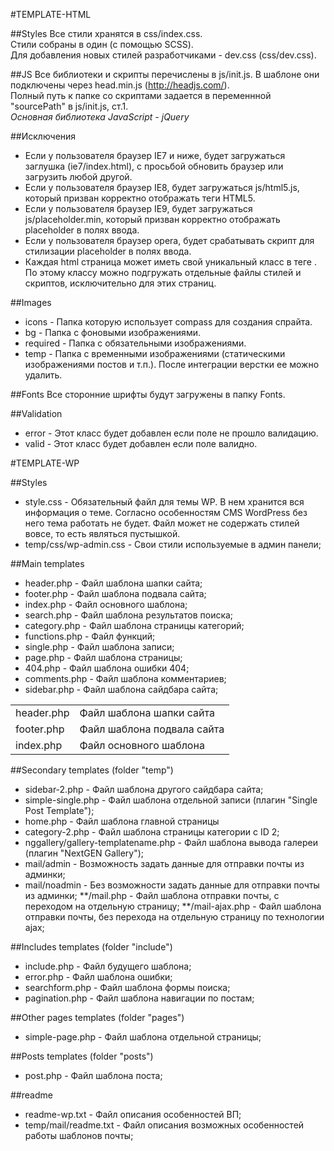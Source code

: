 #TEMPLATE-HTML

##Styles
Все стили хранятся в css/index.css.<br>
Стили собраны  в один (с помощью SCSS).<br>
Для добавления новых стилей разработчиками - dev.css (css/dev.css).

##JS
Все библиотеки и скрипты перечислены в js/init.js. В шаблоне они подключены через head.min.js (http://headjs.com/).<br>
Полный путь к папке со скриптами задается в переменнной "sourcePath" в js/init.js, ст.1.<br>
*Основная библиотека JavaScript - jQuery*

##Исключения
* Если у пользователя браузер IE7 и ниже, будет загружаться заглушка (ie7/index.html), с просьбой обновить браузер или загрузить любой другой.
* Если у пользователя браузер IE8, будет загружаться js/html5.js, который призван корректно отображать теги HTML5.
* Если у пользователя браузер IE9, будет загружаться js/placeholder.min, который призван корректно отображать placeholder в полях ввода.
* Если у пользователя браузер opera, будет срабатывать скрипт для стилизации placeholder в полях ввода.
* Каждая html страница может иметь свой уникальный класс в теге <html>. По этому классу можно подгружать отдельные файлы стилей и скриптов, исключительно для этих страниц.

##Images
* icons - Папка которую использует compass для создания спрайта.
* bg - Папка с фоновыми изображениями.
* required - Папка с обязательными изображениями.
* temp - Папка с временными изображениями (статическими изображениями постов и т.п.). После интеграции верстки ее можно удалить.

##Fonts
Все сторонние шрифты будут загружены в папку Fonts.

##Validation
* error - Этот класс будет добавлен если поле не прошло валидацию.
* valid - Этот класс будет добавлен если поле валидно.

#TEMPLATE-WP

##Styles
* style.css - Обязательный файл для темы WP. В нем хранится вся информация о теме. Согласно особенностям CMS WordPress без него тема работать не будет. Файл может не содержать стилей вовсе, то есть являться пустышкой.
* temp/css/wp-admin.css - Свои стили используемые в админ панели;

##Main templates
* header.php - Файл шаблона шапки сайта;
* footer.php - Файл шаблона подвала сайта;
* index.php - Файл основного шаблона;
* search.php - Файл шаблона результатов поиска;
* category.php - Файл шаблона страницы категорий;
* functions.php - Файл функций;
* single.php - Файл шаблона записи;
* page.php - Файл шаблона страницы;
* 404.php - Файл шаблона ошибки 404;
* comments.php - Файл шаблона комментариев;
* sidebar.php - Файл шаблона сайдбара сайта;
<table>
    <tr>
        <td>header.php</td>
        <td>Файл шаблона шапки сайта</td>
    </tr>
    <tr>
        <td>footer.php</td>
        <td>Файл шаблона подвала сайта</td>
    </tr>
    <tr>
        <td>index.php</td>
        <td>Файл основного шаблона</td>
    </tr>
</table>

##Secondary templates (folder "temp")
* sidebar-2.php - Файл шаблона другого сайдбара сайта;
* simple-single.php - Файл шаблона отдельной записи (плагин "Single Post Template");
* home.php - Файл шаблона главной страницы
* category-2.php - Файл шаблона страницы категории с ID 2;
* nggallery/gallery-templatename.php - Файл шаблона вывода галереи (плагин "NextGEN Gallery");
* mail/admin - Возможность задать данные для отправки почты из админки;
* mail/noadmin - Без возможности задать данные для отправки почты из админки;
**/mail.php - Файл шаблона отправки почты, с переходом на отдельную страницу;
**/mail-ajax.php - Файл шаблона отправки почты, без перехода на отдельную страницу по технологии ajax;

##Includes templates (folder "include")
* include.php - Файл будущего шаблона;
* error.php - Файл шаблона ошибки;
* searchform.php - Файл шаблона формы поиска;
* pagination.php - Файл шаблона навигации по постам;

##Other pages templates (folder "pages")
* simple-page.php - Файл шаблона отдельной страницы;

##Posts templates (folder "posts")
* post.php - Файл шаблона поста;

##readme
* readme-wp.txt - Файл описания особенностей ВП;
* temp/mail/readme.txt - Файл описания возможных особенностей работы шаблонов почты;